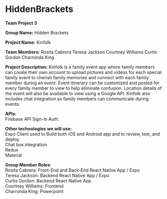 # HiddenBrackets
<b>Team Project 3</b>

<b>Group Name:</b> Hidden Brackets 

<b>Project Name:</b> Kinfolk 

<b>Team Members:</b>
Rosita Cabrera
Teresa Jackson 
Courtney Williams
Curtis Gordon
Charronda King

<b>Project Description:</b> Kinfolk is a family event app where family members can create their own account to upload pictures and videos for each special family event to cherish family memories and connect with each family member during an event. Event itinerary can be customized and posted for every family member to view to help eliminate confusion. Location details of the event will also be available to view using a Google API. Kinfolk also includes chat integration so family members can communicate during events.

<b>APIs:</b> <br>
Firebase API 
Sign-In Auth.

<b>Other technologies we will use:</b><br>
Expo Client used to Build both iOS and Android app and to review, test, and deploy. <br>
Chat box integration<br>
Redux<br>
Material<br>


<b>Group Member Roles:</b><br> 
Rosita Cabrera: Front-End and Back-End React Native App / Expo<br>
Teresa Jackson: Backend React Native App / Expo<br>
Curtis Gordon: Backend React Native App<br>
Courtney Williams: Frontend<br>
Charronda King: Powerpoint <br>

